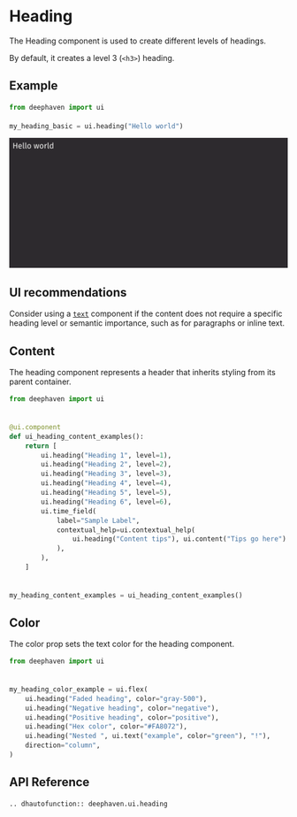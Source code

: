 # Heading

The Heading component is used to create different levels of headings.

By default, it creates a level 3 (`<h3>`) heading.

## Example

```python
from deephaven import ui

my_heading_basic = ui.heading("Hello world")
```

![Heading Basic Example](../_assets/heading_basic.png)

## UI recommendations

Consider using a [`text`](./text.md) component if the content does not require a specific heading level or semantic importance, such as for paragraphs or inline text.

## Content

The heading component represents a header that inherits styling from its parent container.

```python
from deephaven import ui


@ui.component
def ui_heading_content_examples():
    return [
        ui.heading("Heading 1", level=1),
        ui.heading("Heading 2", level=2),
        ui.heading("Heading 3", level=3),
        ui.heading("Heading 4", level=4),
        ui.heading("Heading 5", level=5),
        ui.heading("Heading 6", level=6),
        ui.time_field(
            label="Sample Label",
            contextual_help=ui.contextual_help(
                ui.heading("Content tips"), ui.content("Tips go here")
            ),
        ),
    ]


my_heading_content_examples = ui_heading_content_examples()
```

## Color

The color prop sets the text color for the heading component.

```python
from deephaven import ui


my_heading_color_example = ui.flex(
    ui.heading("Faded heading", color="gray-500"),
    ui.heading("Negative heading", color="negative"),
    ui.heading("Positive heading", color="positive"),
    ui.heading("Hex color", color="#FA8072"),
    ui.heading("Nested ", ui.text("example", color="green"), "!"),
    direction="column",
)
```

## API Reference

```{eval-rst}
.. dhautofunction:: deephaven.ui.heading
```
